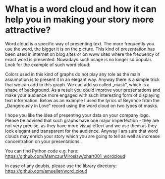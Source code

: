 # What is a word cloud and how it can help you in making your story more attractive?

Word cloud is a specific way of presenting text. The more frequently you use the word, the bigger it is on the picture. This kind of presentation has been used in internet on blog sites or on www sites where the frequency of exact word is presented. Nowadays such usage is no longer so popular. Look for the example of such word cloud:

Colors used in this kind of graphs do not play any role as the main assumption is to present it in an elegant way. Anyway there is a simple trick that we can add to this graph. We can add  so called „mask”, which is a shape of background. As a result you could improve your presentations and make your audience more engaged with such interesting form of displaying text information.
Below as an example I used the lyrics of Beyonce from the „Dangerously in Love” record using the word cloud on two types of masks.
  
I hope you like the idea of presenting your data on your company logo.
Please be advised that such graphs have one major imperfection - they are not very precise, as they have more visual effect and we use them as they look elegant and transparent for the audience.
Anyway I am sure that word clouds may enrich your story which you are going to tell as well as increase concentration on your presentations.

You can find Python code e.g. here:
https://github.com/MamczurMiroslaw/chart001_wordcloud

In case of any doubts, please use the library directory:
https://github.com/amueller/word_cloud
